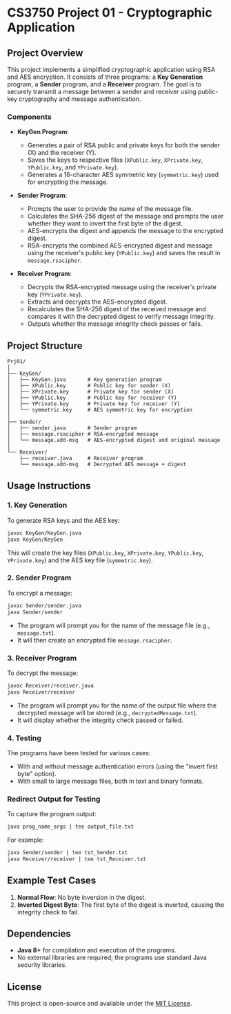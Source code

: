 
# CS3750 Project 01 - Cryptographic Application

## Project Overview

This project implements a simplified cryptographic application using RSA and AES encryption. It consists of three programs: a **Key Generation** program, a **Sender** program, and a **Receiver** program. The goal is to securely transmit a message between a sender and receiver using public-key cryptography and message authentication.

### Components

- **KeyGen Program**: 
  - Generates a pair of RSA public and private keys for both the sender (X) and the receiver (Y).
  - Saves the keys to respective files (`XPublic.key`, `XPrivate.key`, `YPublic.key`, and `YPrivate.key`).
  - Generates a 16-character AES symmetric key (`symmetric.key`) used for encrypting the message.

- **Sender Program**:
  - Prompts the user to provide the name of the message file.
  - Calculates the SHA-256 digest of the message and prompts the user whether they want to invert the first byte of the digest.
  - AES-encrypts the digest and appends the message to the encrypted digest.
  - RSA-encrypts the combined AES-encrypted digest and message using the receiver's public key (`YPublic.key`) and saves the result in `message.rsacipher`.

- **Receiver Program**:
  - Decrypts the RSA-encrypted message using the receiver's private key (`YPrivate.key`).
  - Extracts and decrypts the AES-encrypted digest.
  - Recalculates the SHA-256 digest of the received message and compares it with the decrypted digest to verify message integrity.
  - Outputs whether the message integrity check passes or fails.

## Project Structure

```
Prj01/
│
├── KeyGen/
│   ├── KeyGen.java       # Key generation program
│   ├── XPublic.key       # Public key for sender (X)
│   ├── XPrivate.key      # Private key for sender (X)
│   ├── YPublic.key       # Public key for receiver (Y)
│   ├── YPrivate.key      # Private key for receiver (Y)
│   └── symmetric.key     # AES symmetric key for encryption
│
├── Sender/
│   ├── sender.java       # Sender program
│   ├── message.rsacipher # RSA-encrypted message
│   └── message.add-msg   # AES-encrypted digest and original message
│
└── Receiver/
    ├── receiver.java     # Receiver program
    └── message.add-msg   # Decrypted AES message + digest
```

## Usage Instructions

### 1. Key Generation
To generate RSA keys and the AES key:
```bash
javac KeyGen/KeyGen.java
java KeyGen/KeyGen
```

This will create the key files (`XPublic.key`, `XPrivate.key`, `YPublic.key`, `YPrivate.key`) and the AES key file (`symmetric.key`).

### 2. Sender Program
To encrypt a message:
```bash
javac Sender/sender.java
java Sender/sender
```
- The program will prompt you for the name of the message file (e.g., `message.txt`).
- It will then create an encrypted file `message.rsacipher`.

### 3. Receiver Program
To decrypt the message:
```bash
javac Receiver/receiver.java
java Receiver/receiver
```
- The program will prompt you for the name of the output file where the decrypted message will be stored (e.g., `decryptedMessage.txt`).
- It will display whether the integrity check passed or failed.

### 4. Testing
The programs have been tested for various cases:
- With and without message authentication errors (using the "invert first byte" option).
- With small to large message files, both in text and binary formats.

### Redirect Output for Testing
To capture the program output:
```bash
java prog_name_args | tee output_file.txt
```
For example:
```bash
java Sender/sender | tee tst_Sender.txt
java Receiver/receiver | tee tst_Receiver.txt
```

## Example Test Cases

1. **Normal Flow**: No byte inversion in the digest.
2. **Inverted Digest Byte**: The first byte of the digest is inverted, causing the integrity check to fail.

## Dependencies

- **Java 8+** for compilation and execution of the programs.
- No external libraries are required; the programs use standard Java security libraries.

## License

This project is open-source and available under the [MIT License](LICENSE).
